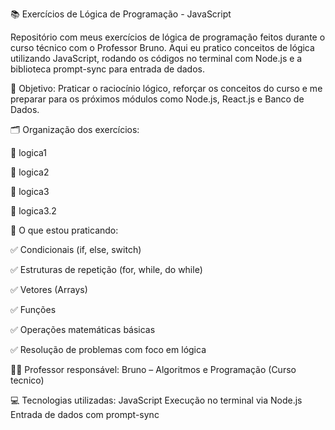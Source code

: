 📚 Exercícios de Lógica de Programação - JavaScript

Repositório com meus exercícios de lógica de programação feitos durante o curso técnico com o Professor Bruno. Aqui eu pratico conceitos de lógica utilizando JavaScript, rodando os códigos no terminal com Node.js e a biblioteca prompt-sync para entrada de dados.

🎯 Objetivo:
Praticar o raciocínio lógico, reforçar os conceitos do curso e me preparar para os próximos módulos como Node.js, React.js e Banco de Dados.

🗂️ Organização dos exercícios:

📂 logica1

📂 logica2

📂 logica3

📂 logica3.2

🧠 O que estou praticando:

✅ Condicionais (if, else, switch)

✅ Estruturas de repetição (for, while, do while)

✅ Vetores (Arrays)

✅ Funções

✅ Operações matemáticas básicas

✅ Resolução de problemas com foco em lógica

👨‍🏫 Professor responsável:
Bruno –  Algoritmos e Programação (Curso tecnico)

💻 Tecnologias utilizadas:
JavaScript
Execução no terminal via Node.js
Entrada de dados com prompt-sync








